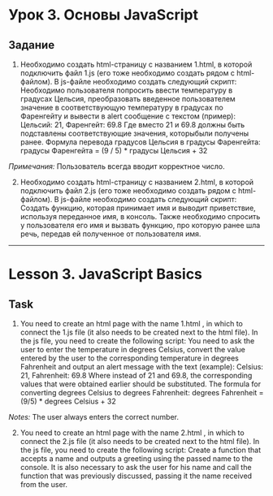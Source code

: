 # Урок 3. Основы JavaScript
## Задание
1. Необходимо создать html-страницу с названием 1.html, в которой подключить файл 1.js (его тоже необходимо создать рядом с html-файлом). В js-файле необходимо создать следующий скрипт:
Необходимо пользователя попросить ввести температуру в градусах Цельсия, преобразовать введенное пользователем значение в соответствующую температуру в градусах по Фаренгейту и вывести в alert сообщение с текстом (пример): Цельсий: 21, Фаренгейт: 69.8
Где вместо 21 и 69.8 должны быть подставлены соответствующие значения, которыбыли получены ранее.
Формула перевода градусов Цельсия в градусы Фаренгейта: градусы Фаренгейта = (9 / 5) * градусы Цельсия + 32

_Примечания:_ Пользователь всегда вводит корректное число.

2. Необходимо создать html-страницу с названием 2.html, в которой подключить файл 2.js (его тоже необходимо создать рядом с html-файлом). В js-файле необходимо создать следующий скрипт:
Cоздать функцию, которая принимает имя и выводит приветствие, используя переданное имя, в консоль. Также необходимо спросить у пользователя его имя и вызвать функцию, про которую ранее шла речь, передав ей полученное от пользователя имя.

______________________________________________________________________________________________________________________________
# Lesson 3. JavaScript Basics
## Task
1. You need to create an html page with the name 1.html , in which to connect the 1.js file (it also needs to be created next to the html file). In the js file, you need to create the following script:
You need to ask the user to enter the temperature in degrees Celsius, convert the value entered by the user to the corresponding temperature in degrees Fahrenheit and output an alert message with the text (example): Celsius: 21, Fahrenheit: 69.8
Where instead of 21 and 69.8, the corresponding values that were obtained earlier should be substituted.
The formula for converting degrees Celsius to degrees Fahrenheit: degrees Fahrenheit = (9/5) * degrees Celsius + 32

_Notes:_ The user always enters the correct number.

2. You need to create an html page with the name 2.html , in which to connect the 2.js file (it also needs to be created next to the html file). In the js file, you need to create the following script:
Create a function that accepts a name and outputs a greeting using the passed name to the console. It is also necessary to ask the user for his name and call the function that was previously discussed, passing it the name received from the user.
